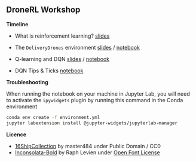 DroneRL Workshop
---

**Timeline**

* What is reinforcement learning? [slides](https://docs.google.com/presentation/d/1juMEUcWgdg3IHfk33HvWxjVuwnNh4U-KurhBFtGTl6k/edit?usp=sharing) 

* The `DeliveryDrones` environment [slides](https://docs.google.com/presentation/d/1k1wuReVWI04bYMPAQKyrPiajEZ2eVH9n4KdMIcy_Ntg/edit?usp=sharing) / [notebook](https://colab.research.google.com/drive/1gtZ1zZD1O1aT6v577Y3z9HfiXFo5u1zD)

* Q-learning and DQN [slides](https://docs.google.com/presentation/d/1aWn3qE9_sJFMJeTyB6H4sPTQaB3R-2zz7DnWOXLiO9I/edit?usp=sharing) / [notebook](https://colab.research.google.com/drive/1ubKreDv8Cdd5UtB7BL-prnZWqd6dSKFs)

* DQN Tips & Ticks [notebook](https://colab.research.google.com/drive/1OBlDdEiiZVRJ91P9DwR6PVGHDE21LoNn)

**Troubleshooting**

When running the notebook on your machine in Jupyter Lab, you will need to activate the `ipywidgets` plugin by running this command in the Conda environment

```bash
conda env create -f environment.yml
jupyter labextension install @jupyter-widgets/jupyterlab-manager
```

**Licence**

* [16ShipCollection](https://opengameart.org/content/1616-ship-collection) by master484 under Public Domain / CC0
* [Inconsolata-Bold](https://fonts.google.com/specimen/Inconsolata) by Raph Levien under [Open Font License](https://scripts.sil.org/cms/scripts/page.php?site_id=nrsi&id=OFL_web)
